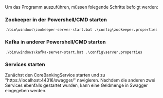 Um das Programm auszuführen, müssen folegende Schritte befolgt werden:

### Zookeeper in der Powershell/CMD starten
```
.\bin\windows\zookeeper-server-start.bat .\config\zookeeper.properties
```

### Kafka in anderer Powershell/CMD starten
```
.\bin\windows\kafka-server-start.bat .\config\server.properties
```

### Services starten
Zunächst den CoreBankingService starten und zu "https://localhost:44316/swagger/" navigieren. Nachdem die anderen zwei Services ebenfalls gestartet wurden, kann eine Geldmenge in Swagger eingegeben werden.